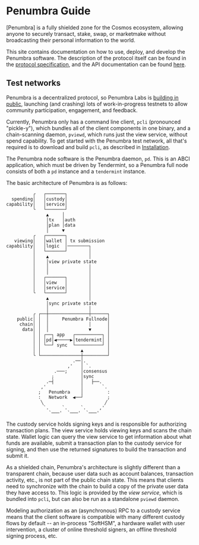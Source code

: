# Penumbra Guide

[Penumbra] is a fully shielded zone for the Cosmos ecosystem, allowing anyone to
securely transact, stake, swap, or marketmake without broadcasting their
personal information to the world.

This site contains documentation on how to use, deploy, and develop the Penumbra
software.  The description of the protocol itself can be found in the [protocol
specification][protocol], and the API documentation can be found
[here][rustdoc].

## Test networks

Penumbra is a decentralized protocol, so Penumbra Labs is [building in
public][how-were-building], launching (and crashing) lots of work-in-progress
testnets to allow community participation, engagement, and feedback.

Currently, Penumbra only has a command line client, `pcli` (pronounced
"pickle-y"), which bundles all of the client components in one binary, and a
chain-scanning daemon, `pviewd`, which runs just the view service, without spend
capability.  To get started with the Penumbra test network, all that's required
is to download and build `pcli`, as described in
[Installation](./pcli/install.md).

The Penumbra node software is the Penumbra daemon, `pd`.  This is an ABCI
application, which must be driven by Tendermint, so a Penumbra full node
consists of both a `pd` instance and a `tendermint` instance.

The basic architecture of Penumbra is as follows:

```text
          ╭   ┌───────┐
  spending│   │custody│
capability│   │service│
          ╰   └───────┘
               ▲     │
               │tx   │auth
               │plan │data
               │     ▼
          ╭   ┌───────┐
   viewing│   │wallet │ tx submission
capability│   │logic  │────────┐
          │   └───────┘        │
          │    ▲               │
          │    │view private state
          │    │               │
          │    │               │
          │   ┌───────┐        │
          │   │view   │        │
          │   │service│        │
          ╰   └───────┘        │
               ▲               │
               │sync private state
               │               │
          ╭ ┌──┼───────────────┼──────┐
    public│ │  │     Penumbra Fullnode│
     chain│ │  │               │      │
      data│ │  │               ▼      │
          │ │ ┌──┐ app   ┌──────────┐ │
          │ │ │pd│◀─────▶│tendermint│ │
          │ │ └──┘ sync  └──────────┘ │
          │ │               ▲         │
          ╰ └───────────────┼─────────┘
                         .──│.
                       ,'   │ `.
                  .───;     │consensus
                 ;          │sync
               .─┤          │   ├──.
             ,'             │       `.
            ;   Penumbra    │         :
            :   Network  ◀──┘         ;
             ╲                       ╱
              `.     `.     `.     ,'
                `───'  `───'  `───'
```

The custody service holds signing keys and is responsible for authorizing
transaction plans.  The view service holds viewing keys and scans the chain
state.  Wallet logic can query the view service to get information about what
funds are available, submit a transaction plan to the custody service for
signing, and then use the returned signatures to build the transaction and
submit it.

As a shielded chain, Penumbra's architecture is slightly different than a
transparent chain, because user data such as account balances, transaction
activity, etc., is not part of the public chain state.  This means that clients
need to synchronize with the chain to build a copy of the private user data they
have access to.  This logic is provided by the *view service*, which is bundled
into `pcli`, but can also be run as a standalone `pviewd` daemon.

Modeling authorization as an (asynchronous) RPC to a custody service means that
the client software is compatible with many different custody flows by default
-- an in-process "SoftHSM", a hardware wallet with user intervention, a cluster
of online threshold signers, an offline threshold signing process, etc.

[how-were-building]: https://penumbra.zone/blog/how-were-building-penumbra
[protocol]: https://protocol.penumbra.zone
[rustdoc]: https://rustdoc.penumbra.zone
